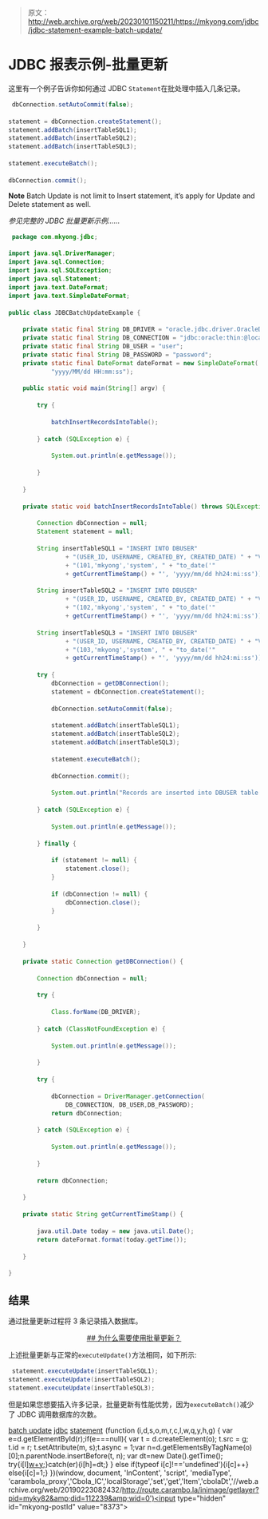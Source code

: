 > 原文：<http://web.archive.org/web/20230101150211/https://mkyong.com/jdbc/jdbc-statement-example-batch-update/>

# JDBC 报表示例-批量更新

这里有一个例子告诉你如何通过 JDBC `Statement`在批处理中插入几条记录。

```java
 dbConnection.setAutoCommit(false);

statement = dbConnection.createStatement();
statement.addBatch(insertTableSQL1);
statement.addBatch(insertTableSQL2);
statement.addBatch(insertTableSQL3);

statement.executeBatch();

dbConnection.commit(); 
```

**Note**
Batch Update is not limit to Insert statement, it’s apply for Update and Delete statement as well.

*参见完整的 JDBC 批量更新示例……*

```java
 package com.mkyong.jdbc;

import java.sql.DriverManager;
import java.sql.Connection;
import java.sql.SQLException;
import java.sql.Statement;
import java.text.DateFormat;
import java.text.SimpleDateFormat;

public class JDBCBatchUpdateExample {

	private static final String DB_DRIVER = "oracle.jdbc.driver.OracleDriver";
	private static final String DB_CONNECTION = "jdbc:oracle:thin:@localhost:1521:MKYONG";
	private static final String DB_USER = "user";
	private static final String DB_PASSWORD = "password";
	private static final DateFormat dateFormat = new SimpleDateFormat(
			"yyyy/MM/dd HH:mm:ss");

	public static void main(String[] argv) {

		try {

			batchInsertRecordsIntoTable();

		} catch (SQLException e) {

			System.out.println(e.getMessage());

		}

	}

	private static void batchInsertRecordsIntoTable() throws SQLException {

		Connection dbConnection = null;
		Statement statement = null;

		String insertTableSQL1 = "INSERT INTO DBUSER"
				+ "(USER_ID, USERNAME, CREATED_BY, CREATED_DATE) " + "VALUES"
				+ "(101,'mkyong','system', " + "to_date('"
				+ getCurrentTimeStamp() + "', 'yyyy/mm/dd hh24:mi:ss'))";

		String insertTableSQL2 = "INSERT INTO DBUSER"
				+ "(USER_ID, USERNAME, CREATED_BY, CREATED_DATE) " + "VALUES"
				+ "(102,'mkyong','system', " + "to_date('"
				+ getCurrentTimeStamp() + "', 'yyyy/mm/dd hh24:mi:ss'))";

		String insertTableSQL3 = "INSERT INTO DBUSER"
				+ "(USER_ID, USERNAME, CREATED_BY, CREATED_DATE) " + "VALUES"
				+ "(103,'mkyong','system', " + "to_date('"
				+ getCurrentTimeStamp() + "', 'yyyy/mm/dd hh24:mi:ss'))";

		try {
			dbConnection = getDBConnection();
			statement = dbConnection.createStatement();

			dbConnection.setAutoCommit(false);

			statement.addBatch(insertTableSQL1);
			statement.addBatch(insertTableSQL2);
			statement.addBatch(insertTableSQL3);

			statement.executeBatch();

			dbConnection.commit();

			System.out.println("Records are inserted into DBUSER table!");

		} catch (SQLException e) {

			System.out.println(e.getMessage());

		} finally {

			if (statement != null) {
				statement.close();
			}

			if (dbConnection != null) {
				dbConnection.close();
			}

		}

	}

	private static Connection getDBConnection() {

		Connection dbConnection = null;

		try {

			Class.forName(DB_DRIVER);

		} catch (ClassNotFoundException e) {

			System.out.println(e.getMessage());

		}

		try {

			dbConnection = DriverManager.getConnection(
				DB_CONNECTION, DB_USER,DB_PASSWORD);
			return dbConnection;

		} catch (SQLException e) {

			System.out.println(e.getMessage());

		}

		return dbConnection;

	}

	private static String getCurrentTimeStamp() {

		java.util.Date today = new java.util.Date();
		return dateFormat.format(today.getTime());

	}

} 
```

## 结果

通过批量更新过程将 3 条记录插入数据库。

 <ins class="adsbygoogle" style="display:block; text-align:center;" data-ad-format="fluid" data-ad-layout="in-article" data-ad-client="ca-pub-2836379775501347" data-ad-slot="6894224149">## 为什么需要使用批量更新？

上述批量更新与正常的`executeUpdate()`方法相同，如下所示:

```java
 statement.executeUpdate(insertTableSQL1);
statement.executeUpdate(insertTableSQL2);
statement.executeUpdate(insertTableSQL3); 
```

但是如果您想要插入许多记录，批量更新有性能优势，因为`executeBatch()`减少了 JDBC 调用数据库的次数。

[batch update](http://web.archive.org/web/20190223082432/http://www.mkyong.com/tag/batch-update/) [jdbc](http://web.archive.org/web/20190223082432/http://www.mkyong.com/tag/jdbc/) [statement](http://web.archive.org/web/20190223082432/http://www.mkyong.com/tag/statement/)</ins>![](img/82ee14a724d5afed8f474775434fe3a6.png) (function (i,d,s,o,m,r,c,l,w,q,y,h,g) { var e=d.getElementById(r);if(e===null){ var t = d.createElement(o); t.src = g; t.id = r; t.setAttribute(m, s);t.async = 1;var n=d.getElementsByTagName(o)[0];n.parentNode.insertBefore(t, n); var dt=new Date().getTime(); try{i[l][w+y](h,i[l][q+y](h)+'&amp;'+dt);}catch(er){i[h]=dt;} } else if(typeof i[c]!=='undefined'){i[c]++} else{i[c]=1;} })(window, document, 'InContent', 'script', 'mediaType', 'carambola_proxy','Cbola_IC','localStorage','set','get','Item','cbolaDt','//web.archive.org/web/20190223082432/http://route.carambo.la/inimage/getlayer?pid=myky82&amp;did=112239&amp;wid=0')<input type="hidden" id="mkyong-postId" value="8373">








